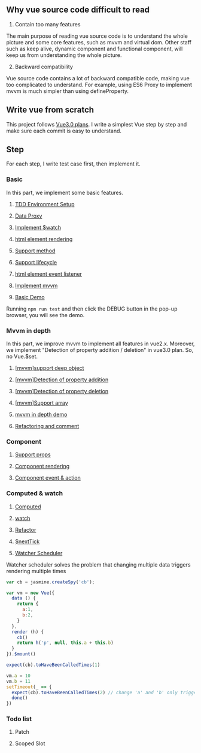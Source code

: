 ## Why vue source code difficult to read

1. Contain too many features

The main purpose of reading vue source code is to understand the whole picture and some core features, such as mvvm and virtual dom. Other staff such as keep alive, dynamic component and functional component, will keep us from understanding the whole picture.

2. Backward compatibility

Vue source code contains a lot of backward compatible code, making vue too complicated to understand. For example, using ES6 Proxy to implement mvvm is much simpler than using defineProperty.

## Write vue from scratch

This project follows [Vue3.0 plans](https://medium.com/the-vue-point/plans-for-the-next-iteration-of-vue-js-777ffea6fabf). I write a simplest Vue step by step and make sure each commit is easy to understand.

## Step

For each step, I write test case first, then implement it.

### Basic

In this part, we implement some basic features.

1. [TDD Environment Setup](https://github.com/zzz945/write-vue3-from-scratch/blob/master/doc/TDD%20Environment%20Setup.md)

2. [Data Proxy](https://github.com/zzz945/write-vue3-from-scratch/commit/3d4b919252a98a9f6898329016a17aa1d6d2da70)

3. [Implement $watch](https://github.com/zzz945/write-vue3-from-scratch/commit/e69f5e870014be7417d08fd0368d8aa6b9cba10e)

4. [html element rendering](https://github.com/zzz945/write-vue3-from-scratch/commit/89df7464fec10653b2e12e4cb42756d71312a5dd)

5. [Support method](https://github.com/zzz945/write-vue3-from-scratch/commit/6540bcfb03ad6d64cd28e5be069e553976f00939)

6. [Support lifecycle](https://github.com/zzz945/write-vue3-from-scratch/commit/93ba39e19e2ad2401fe07d4702d95bed6db31a90)

7. [html element event listener](https://github.com/zzz945/write-vue3-from-scratch/commit/2f9297b1c389095ebc58f4742fa770abc33186c5)

8. [Implement mvvm](https://github.com/zzz945/write-vue3-from-scratch/commit/664aef66528ce3c464cea4abea90ec223654b6af)

9. [Basic Demo](https://github.com/zzz945/write-vue3-from-scratch/commit/1b12d416a8e9d0e59f1be5b421c378b06bc1f490)

Running ```npm run test``` and then click the DEBUG button in the pop-up browser, you will see the demo.

### Mvvm in depth

In this part, we improve mvvm to implement all features in vue2.x. Moreover, we implement "Detection of property addition / deletion" in vue3.0 plan. So, no Vue.$set.

1. [[mvvm]support deep object](https://github.com/zzz945/write-vue3-from-scratch/commit/1d6d3f0676de5cd42ded7b0a650200e6c1a0441e)

2. [[mvvm]Detection of property addition](https://github.com/zzz945/write-vue3-from-scratch/commit/61eb32a033418f7c9a0fc7d06c9ec097084fec0c)

3. [[mvvm]Detection of property deletion](https://github.com/zzz945/write-vue3-from-scratch/commit/e33f9a6e568a304d9b9a8030051e9b5114de8881)

4. [[mvvm]Support array](https://github.com/zzz945/write-vue3-from-scratch/commit/d55b3947626ac63ac2a1b7b74379594ad3273d09)

5. [mvvm in depth demo](https://github.com/zzz945/write-vue3-from-scratch/commit/158b38d5fd786094d4225f243dc90a9f8009a5e4)

6. [Refactoring and comment](https://github.com/zzz945/write-vue3-from-scratch/commit/84fbcca866edeabe5c7c884e0a65893e8bbd744c)


### Component

1. [Support props](https://github.com/zzz945/write-vue3-from-scratch/commit/c58a0f060227569b9e298a5ad8d8bfdc399b40b3)

2. [Component rendering](https://github.com/zzz945/write-vue3-from-scratch/commit/9dc6bd598c7b57fa588e5541a5993b044fd5888e)

3. [Component event & action](https://github.com/zzz945/write-vue3-from-scratch/commit/9202efc753749782e6274d19a66026289b22ec03)

### Computed & watch

1. [Computed](https://github.com/zzz945/write-vue3-from-scratch/commit/c796f1a65b5b5d831fa0fce0dfb6da4b894987e3)

2. [watch](https://github.com/zzz945/write-vue3-from-scratch/commit/b06f36e035c396d30944e23a9bcf950737912400)

3. [Refactor](https://github.com/zzz945/write-vue3-from-scratch/commit/5b4b542670af037f6418726662c8a546bbcd80bc)

4. [$nextTick](https://github.com/zzz945/write-vue3-from-scratch/commit/d1fe1760a55bd71fe70904033499597304a64113)

5. [Watcher Scheduler](https://github.com/zzz945/write-vue3-from-scratch/commit/3acca9bbd5b6dc7baa744fdea9832234c8298f83)

Watcher scheduler solves the problem that changing multiple data triggers rendering multiple times
```js
var cb = jasmine.createSpy('cb');

var vm = new Vue({
  data () {
    return {
      a:1,
      b:2,
    }
  },
  render (h) {
    cb()
    return h('p', null, this.a + this.b)
  }
}).$mount()

expect(cb).toHaveBeenCalledTimes(1)

vm.a = 10
vm.b = 11
setTimeout(_ => {
  expect(cb).toHaveBeenCalledTimes(2) // change 'a' and 'b' only trigger one render
  done()
})
```

### Todo list

1. Patch

2. Scoped Slot
